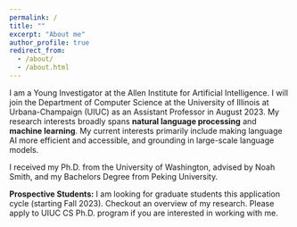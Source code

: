 ```yaml
---
permalink: /
title: ""
excerpt: "About me"
author_profile: true
redirect_from: 
  - /about/
  - /about.html
---
```


I am a Young Investigator at the <a href="https://allenai.org/" style="text-decoration:none">Allen Institute for Artificial Intelligence</a>.
I will join the <a href="https://cs.illinois.edu/" style="text-decoration:none">Department of Computer Science at the University of Illinois at Urbana-Champaign (UIUC)</a>
as an Assistant Professor in August 2023.
My research interests broadly spans **natural language processing** and **machine learning**.
My current interests primarily include making language AI more efficient and accessible, and grounding in large-scale language models.

I received my Ph.D. from the 
<a href="https://www.washington.edu/" style="text-decoration:none">University of Washington</a>,
advised by
<a href="https://nasmith.github.io/" style="text-decoration:none">Noah Smith</a>,
and my Bachelors Degree from 
<a href="https://english.pku.edu.cn/" style="text-decoration:none">Peking University</a>.


**Prospective Students:** I am looking for graduate students this application cycle (starting Fall 2023). 
Checkout <a href="files/research.pdf" style="text-decoration:none">an overview of my research</a>.
Please apply to 
<a href="https://grad.illinois.edu/admissions/apply" style="text-decoration:none">UIUC CS Ph.D. program</a>
if you are interested in working with me.

